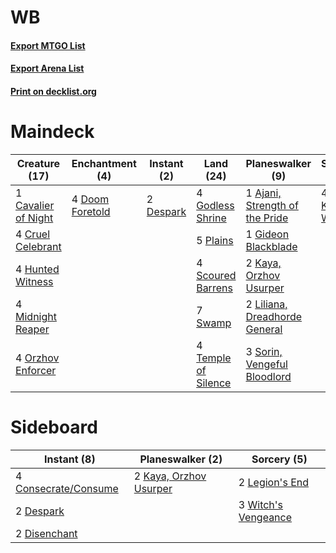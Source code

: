 # WB

#### [Export MTGO List](../collection/WB/WB.txt)
#### [Export Arena List](../collection/WB/WB_arena.txt)
#### [Print on decklist.org](http://decklist.org/?deckmain=1%09Ajani,%20Strength%20of%20the%20Pride%0A1%09Cavalier%20of%20Night%0A4%09Cruel%20Celebrant%0A2%09Despark%0A4%09Doom%20Foretold%0A1%09Gideon%20Blackblade%0A4%09Godless%20Shrine%0A4%09Hunted%20Witness%0A4%09Kaya's%20Wrath%0A2%09Kaya,%20Orzhov%20Usurper%0A2%09Liliana,%20Dreadhorde%20General%0A4%09Midnight%20Reaper%0A4%09Orzhov%20Enforcer%0A5%09Plains%0A4%09Scoured%20Barrens%0A3%09Sorin,%20Vengeful%20Bloodlord%0A7%09Swamp%0A4%09Temple%20of%20Silence&deckside=4%09Consecrate/Consume%0A2%09Despark%0A2%09Disenchant%0A2%09Kaya,%20Orzhov%20Usurper%0A2%09Legion's%20End%0A3%09Witch's%20Vengeance)
# Maindeck

|                                        Creature (17)                                         |                                     Enchantment (4)                                      |                                    Instant (2)                                     |                                          Land (24)                                           |                                            Planeswalker (9)                                             |                                       Sorcery (4)                                       |
|----------------------------------------------------------------------------------------------|------------------------------------------------------------------------------------------|------------------------------------------------------------------------------------|----------------------------------------------------------------------------------------------|---------------------------------------------------------------------------------------------------------|-----------------------------------------------------------------------------------------|
|1 [Cavalier of Night](http://gatherer.wizards.com/Pages/Card/Details.aspx?multiverseid=466848)|4 [Doom Foretold](http://gatherer.wizards.com/Pages/Card/Details.aspx?multiverseid=473149)|2 [Despark](http://gatherer.wizards.com/Pages/Card/Details.aspx?multiverseid=461117)|4 [Godless Shrine](http://gatherer.wizards.com/Pages/Card/Details.aspx?multiverseid=405099)   |1 [Ajani, Strength of the Pride](http://gatherer.wizards.com/Pages/Card/Details.aspx?multiverseid=466756)|4 [Kaya's Wrath](http://gatherer.wizards.com/Pages/Card/Details.aspx?multiverseid=457331)|
|4 [Cruel Celebrant](http://gatherer.wizards.com/Pages/Card/Details.aspx?multiverseid=461115)  |                                                                                          |                                                                                    |5 [Plains](http://gatherer.wizards.com/Pages/Card/Details.aspx?multiverseid=439856)           |1 [Gideon Blackblade](http://gatherer.wizards.com/Pages/Card/Details.aspx?multiverseid=463943)           |                                                                                         |
|4 [Hunted Witness](http://gatherer.wizards.com/Pages/Card/Details.aspx?multiverseid=452765)   |                                                                                          |                                                                                    |4 [Scoured Barrens](http://gatherer.wizards.com/Pages/Card/Details.aspx?multiverseid=405366)  |2 [Kaya, Orzhov Usurper](http://gatherer.wizards.com/Pages/Card/Details.aspx?multiverseid=460129)        |                                                                                         |
|4 [Midnight Reaper](http://gatherer.wizards.com/Pages/Card/Details.aspx?multiverseid=452827)  |                                                                                          |                                                                                    |7 [Swamp](http://gatherer.wizards.com/Pages/Card/Details.aspx?multiverseid=439858)            |2 [Liliana, Dreadhorde General](http://gatherer.wizards.com/Pages/Card/Details.aspx?multiverseid=461024) |                                                                                         |
|4 [Orzhov Enforcer](http://gatherer.wizards.com/Pages/Card/Details.aspx?multiverseid=457223)  |                                                                                          |                                                                                    |4 [Temple of Silence](http://gatherer.wizards.com/Pages/Card/Details.aspx?multiverseid=373522)|3 [Sorin, Vengeful Bloodlord](http://gatherer.wizards.com/Pages/Card/Details.aspx?multiverseid=461144)   |                                                                                         |


# Sideboard

|                                          Instant (8)                                          |                                        Planeswalker (2)                                         |                                         Sorcery (5)                                          |
|-----------------------------------------------------------------------------------------------|-------------------------------------------------------------------------------------------------|----------------------------------------------------------------------------------------------|
|4 [Consecrate/Consume](http://gatherer.wizards.com/Pages/Card/Details.aspx?multiverseid=457368)|2 [Kaya, Orzhov Usurper](http://gatherer.wizards.com/Pages/Card/Details.aspx?multiverseid=460129)|2 [Legion's End](http://gatherer.wizards.com/Pages/Card/Details.aspx?multiverseid=466860)     |
|2 [Despark](http://gatherer.wizards.com/Pages/Card/Details.aspx?multiverseid=461117)           |                                                                                                 |3 [Witch's Vengeance](http://gatherer.wizards.com/Pages/Card/Details.aspx?multiverseid=473073)|
|2 [Disenchant](http://gatherer.wizards.com/Pages/Card/Details.aspx?multiverseid=847)           |                                                                                                 |                                                                                              |

